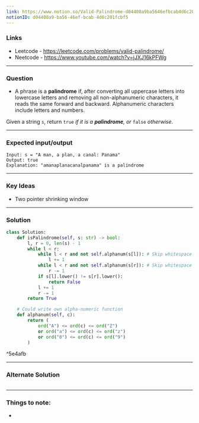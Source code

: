 ```yaml
---
link: https://www.notion.so/Valid-Palindrome-d04408a9ba5646efbcab4d6c201fcbf5
notionID: d04408a9-ba56-46ef-bcab-4d6c201fcbf5
---
```

### Links
- Leetcode -  <https://leetcode.com/problems/valid-palindrome/>
- Neetcode - <https://www.youtube.com/watch?v=jJXJ16kPFWg>
---
### Question
-  A phrase is a **palindrome** if, after converting all uppercase letters into lowercase letters and removing all non-alphanumeric characters, it reads the same forward and backward. Alphanumeric characters include letters and numbers.

Given a string `s`, return `true` _if it is a **palindrome**, or_ `false` _otherwise_.

---
### Expected input/output
```
Input: s = "A man, a plan, a canal: Panama"
Output: true
Explanation: "amanaplanacanalpanama" is a palindrome
```
---
### Key Ideas
- Two pointer shrinking window
---
### Solution
```python
class Solution:
    def isPalindrome(self, s: str) -> bool:
        l, r = 0, len(s) - 1
        while l < r:
            while l < r and not self.alphanum(s[l]): # Skip whitespace
                l += 1
            while l < r and not self.alphanum(s[r]): # Skip whitespace
                r -= 1
            if s[l].lower() != s[r].lower():
                return False
            l += 1
            r -= 1
        return True

    # Could write own alpha-numeric function
    def alphanum(self, c):
        return (
            ord("A") <= ord(c) <= ord("Z")
            or ord("a") <= ord(c) <= ord("z")
            or ord("0") <= ord(c) <= ord("9")
        )

```

^5e4afb

---
### Alternate Solution
```python

```
---
### Things to note:
- 